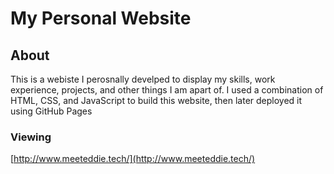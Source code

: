 # My Personal Website



## About <a name = "about"></a>

This is a webiste I perosnally develped to display my skills, work experience, projects, and other things I am apart of. 
I used a combination of HTML, CSS, and JavaScript to build this website, then later deployed it using GitHub Pages

### Viewing
[http://www.meeteddie.tech/](http://www.meeteddie.tech/)